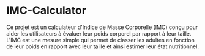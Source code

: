 # IMC-Calculator
Ce projet est un calculateur d'Indice de Masse Corporelle (IMC) conçu pour aider les utilisateurs à évaluer leur poids corporel par rapport à leur taille. L'IMC est une mesure simple qui permet de classer les adultes en fonction de leur poids en rapport avec leur taille et ainsi estimer leur état nutritionnel.
